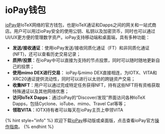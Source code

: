 # ioPay钱包

[ioPay](https://iopay-wallet.iotex.io/)是IoTeX网络的官方钱包，也是IoTeX通证和Dapps之间的网关和一站式商店。用户可以用过ioPay安全的使用公钥、私钥以及加密货币，同时也可以通过UI/UX更方便的管理数字资产。ioPay支持移动端和桌面端，具有多种功能：

* **发送/接收通证**：使用ioPay发送/接收同质化通证（FT）和非同质化通证\(NFT\)，还可以查看历史交易记录；
* **质押/投票**：在ioPay中可以直接为支持的节点投票，同时可以随时随地更新自己的投票；
* **使用mimo DEX进行交易**： ioPay与mimo DEX直接相连，为IOTX、VITA和XRC20通证提供流动性，同时可以进行以太坊的跨链资产交易；
* **收集NFT**：用户可以通过完成特定任务获得NFT，持有这些NFT将有资格获取特殊通证以及其他网络优惠；
* **访问IoTeX Dapps**：通过ioPay的“Discover/发现”界面访问各种IoTeX Dapps，包括Cyclone、ioTube、mimo、Travel Cat等等；
* **领取VITA**：IOTX持有者可以每天在ioPay主页上申领VITA

{% hint style="info" %}
欢迎下载[ioPay](https://iopay-wallet.iotex.io/)移动版或桌面版，点击查看ioPay官方[操作指南](https://community.iotex.io/t/official-iopay-wallet-thread/1313)。
{% endhint %}

